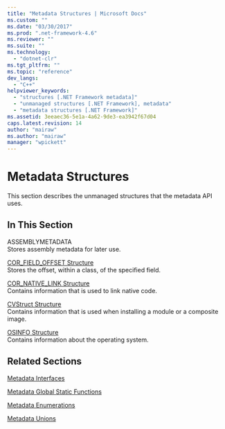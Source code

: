 ```yaml
---
title: "Metadata Structures | Microsoft Docs"
ms.custom: ""
ms.date: "03/30/2017"
ms.prod: ".net-framework-4.6"
ms.reviewer: ""
ms.suite: ""
ms.technology: 
  - "dotnet-clr"
ms.tgt_pltfrm: ""
ms.topic: "reference"
dev_langs: 
  - "C++"
helpviewer_keywords: 
  - "structures [.NET Framework metadata]"
  - "unmanaged structures [.NET Framework], metadata"
  - "metadata structures [.NET Framework]"
ms.assetid: 3eeaec36-5e1a-4a62-9de3-ea3942f67d04
caps.latest.revision: 14
author: "mairaw"
ms.author: "mairaw"
manager: "wpickett"
---
```

# Metadata Structures
This section describes the unmanaged structures that the metadata API uses.  
  
## In This Section  
 ASSEMBLYMETADATA  
 Stores assembly metadata for later use.  
  
 [COR_FIELD_OFFSET Structure](../../../../docs/framework/unmanaged-api/metadata/cor-field-offset-structure.md)  
 Stores the offset, within a class, of the specified field.  
  
 [COR_NATIVE_LINK Structure](../../../../docs/framework/unmanaged-api/metadata/cor-native-link-structure.md)  
 Contains information that is used to link native code.  
  
 [CVStruct Structure](../../../../docs/framework/unmanaged-api/metadata/cvstruct-structure.md)  
 Contains information that is used when installing a module or a composite image.  
  
 [OSINFO Structure](../../../../docs/framework/unmanaged-api/metadata/osinfo-structure.md)  
 Contains information about the operating system.  
  
## Related Sections  
 [Metadata Interfaces](../../../../docs/framework/unmanaged-api/metadata/metadata-interfaces.md)  
  
 [Metadata Global Static Functions](../../../../docs/framework/unmanaged-api/metadata/metadata-global-static-functions.md)  
  
 [Metadata Enumerations](../../../../docs/framework/unmanaged-api/metadata/metadata-enumerations.md)  
  
 [Metadata Unions](../../../../docs/framework/unmanaged-api/metadata/metadata-unions.md)
